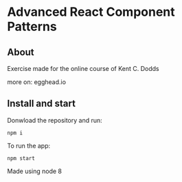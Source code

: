 # Advanced React Component Patterns

## About

Exercise made for the online course of Kent C. Dodds 

more on: egghead.io

## Install and start 
Donwload the repository and run:

`npm i`

To run the app:

`npm start`


Made using node 8